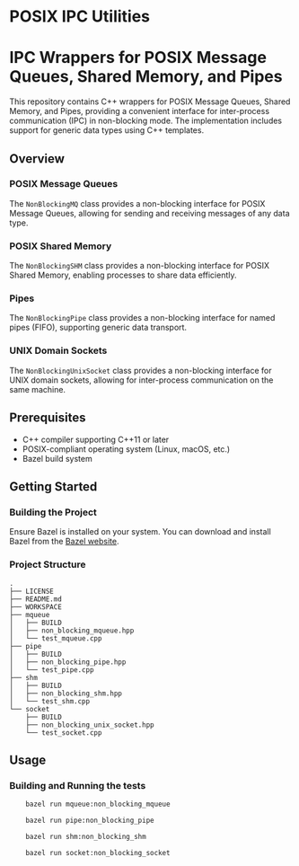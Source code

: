 # POSIX IPC Utilities

# IPC Wrappers for POSIX Message Queues, Shared Memory, and Pipes

This repository contains C++ wrappers for POSIX Message Queues, Shared Memory, and Pipes, providing a convenient interface for inter-process communication (IPC) in non-blocking mode. The implementation includes support for generic data types using C++ templates.

## Overview

### POSIX Message Queues

The `NonBlockingMQ` class provides a non-blocking interface for POSIX Message Queues, allowing for sending and receiving messages of any data type.

### POSIX Shared Memory

The `NonBlockingSHM` class provides a non-blocking interface for POSIX Shared Memory, enabling processes to share data efficiently.

### Pipes

The `NonBlockingPipe` class provides a non-blocking interface for named pipes (FIFO), supporting generic data transport.

### UNIX Domain Sockets

The `NonBlockingUnixSocket` class provides a non-blocking interface for UNIX domain sockets, allowing for inter-process communication on the same machine.

## Prerequisites

- C++ compiler supporting C++11 or later
- POSIX-compliant operating system (Linux, macOS, etc.)
- Bazel build system

## Getting Started

### Building the Project

Ensure Bazel is installed on your system. You can download and install Bazel from the [Bazel website](https://bazel.build/).

### Project Structure
```
.
├── LICENSE
├── README.md
├── WORKSPACE
├── mqueue
│   ├── BUILD
│   ├── non_blocking_mqueue.hpp
│   └── test_mqueue.cpp
├── pipe
│   ├── BUILD
│   ├── non_blocking_pipe.hpp
│   └── test_pipe.cpp
├── shm
│   ├── BUILD
│   ├── non_blocking_shm.hpp
│   └── test_shm.cpp
└── socket
    ├── BUILD
    ├── non_blocking_unix_socket.hpp
    └── test_socket.cpp
```

## Usage

### Building and Running the tests
```bash
    bazel run mqueue:non_blocking_mqueue
```
```bash
    bazel run pipe:non_blocking_pipe
```
```bash
    bazel run shm:non_blocking_shm
```
```bash
    bazel run socket:non_blocking_socket
```
